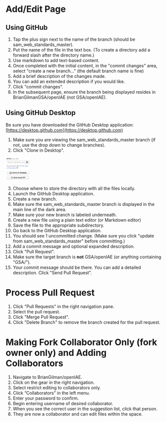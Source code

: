 # Add/Edit Page

## Using GitHub
1. Tap the plus sign next to the name of the branch (should be sam_web_standards_master).
2. Put the name of the file in the text box. (To create a directory add a forward slash after the directory name.)
3. Use markdown to add text-based content.
4. Once completed with the initial content, in the "commit changes" area, select "create a new branch..." (the default branch name is fine)
5. Add a brief description of the changes made.
6. You can add an extended description if you would like.
7. Click "commit changes".
8. In the subsequent page, ensure the branch being displayed resides in BrianGilmanGSA/openIAE (not GSA/openIAE).

## Using GitHub Desktop
Be sure you have downloaded the GitHub Desktop application: [https://desktop.github.com](https://desktop.github.com)

1. Make sure you are viewing the sam_web_standards_master branch (if not, use the drop down to change branches).
2. Click "Clone in Desktop".

<img src=/sam_web_standards_temp/images/cloneindesktop.png width=80 />

3. Choose where to store the directory with all the files locally.
4. Launch the GitHub Desktop application.
5. Create a new branch.
6. Make sure the sam_web_standards_master branch is displayed in the main line of the dark area.
7. Make sure your new branch is labeled underneath.
8. Create a new file using a plain text editor (or Markdown editor)
9. Save the file to the appropriate subdirectory.
10. Go back to the GitHub Desktop application.
11. You should see 1 uncommitted change. (Make sure you click "update from sam_web_standards_master" before committing.)
12. Add a commit message and optional expanded description.
13. Click "Pull Request".
14. Make sure the target branch is **not** GSA/openIAE (or anything containing "GSA/").
15. Your commit message should be there. You can add a detailed description. Click "Send Pull Request".


# Process Pull Request
1. Click "Pull Requests" in the right navigation pane.
2. Select the pull request.
3. Click "Merge Pull Request".
4. Click "Delete Branch" to remove the branch created for the pull request.

# Making Fork Collaborator Only (fork owner only) and Adding Collaborators
1. Navigate to BrianGilman/openIAE.
2. Click on the gear in the right navigation.
3. Select restrict editing to collaborators only.
4. Click “Collaborators” in the left menu.
5. Enter your password to confirm.
6. Begin entering username of desired collaborator.
7. When you see the correct user in the suggestion list, click that person.
8. They are now a collaborator and can edit files within the space.